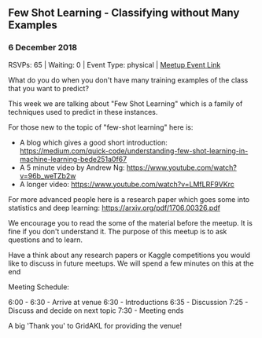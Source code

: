 ## Few Shot Learning - Classifying without Many Examples
### 6 December 2018
RSVPs: 65 | Waiting: 0 | Event Type: physical | [Meetup Event Link](https://www.meetup.com/Data-Science-Discussion-Auckland/events/253689792)

What do you do when you don't have many training examples of the class that you want to predict?

This week we are talking about "Few Shot Learning" which is a family of techniques used to predict in these instances.

For those new to the topic of "few-shot learning" here is:
- A blog which gives a good short introduction: https://medium.com/quick-code/understanding-few-shot-learning-in-machine-learning-bede251a0f67
- A 5 minute video by Andrew Ng: https://www.youtube.com/watch?v=96b_weTZb2w
- A longer video: https://www.youtube.com/watch?v=LMfLRF9VKrc

For more advanced people here is a research paper which goes some into statistics and deep learning: https://arxiv.org/pdf/1706.00326.pdf

We encourage you to read the some of the material before the meetup. It is fine if you don't understand it. The purpose of this meetup is to ask questions and to learn.

Have a think about any research papers or Kaggle competitions you would like to discuss in future meetups. We will spend a few minutes on this at the end

Meeting Schedule:

6:00 - 6:30 - Arrive at venue
6:30 - Introductions
6:35 - Discussion
7:25 - Discuss and decide on next topic
7:30 - Meeting ends

A big 'Thank you' to GridAKL for providing the venue!
